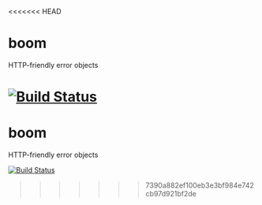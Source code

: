<<<<<<< HEAD
# boom

HTTP-friendly error objects

[![Build Status](https://secure.travis-ci.org/hueniverse/boom.png)](http://travis-ci.org/hueniverse/boom)
=======
# boom

HTTP-friendly error objects

[![Build Status](https://secure.travis-ci.org/hueniverse/boom.png)](http://travis-ci.org/hueniverse/boom)
>>>>>>> 7390a882ef100eb3e3bf984e742cb97d921bf2de
